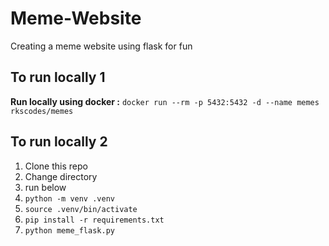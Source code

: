 # Meme-Website

Creating a meme website using flask for fun

## To run locally 1

**Run locally using docker :** `docker run --rm -p 5432:5432 -d --name memes rkscodes/memes`

## To run locally 2

1. Clone this repo
2. Change directory
3. run below
4. `python -m venv .venv`
5. `source .venv/bin/activate`
6. `pip install -r requirements.txt`
7. `python meme_flask.py`
